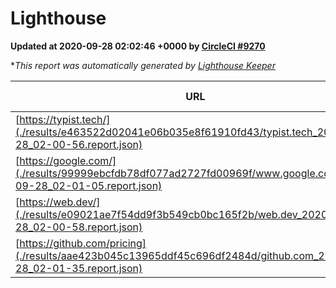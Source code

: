 
# Lighthouse

**Updated at 2020-09-28 02:02:46 +0000 by [CircleCI #9270](https://circleci.com/gh/ItinerisLtd/lighthouse-keeper-example/9270)**

**This report was automatically generated by [Lighthouse Keeper](https://github.com/itinerisltd/lighthouse-keeper)*

| URL | Performance | Accessibility | Best Practices | SEO | PWA | Updated At |
| --- | --- | --- | --- | --- | --- | --- |
| [https://typist.tech/](./results/e463522d02041e06b035e8f61910fd43/typist.tech_2020-09-28_02-00-56.report.json) | 0.85 | 0.92 | 0.93 | 0.99 | 0.57 | 2020-09-28T02:00:56.598Z |
| [https://google.com/](./results/99999ebcfdb78df077ad2727fd00969f/www.google.com_2020-09-28_02-01-05.report.json) | 0.65 | 0.88 | 0.86 | 0.83 | 0.54 | 2020-09-28T02:01:05.308Z |
| [https://web.dev/](./results/e09021ae7f54dd9f3b549cb0bc165f2b/web.dev_2020-09-28_02-00-58.report.json) | 0.87 | 1 | 0.93 | 1 | 0.96 | 2020-09-28T02:00:58.276Z |
| [https://github.com/pricing](./results/aae423b045c13965ddf45c696df2484d/github.com_2020-09-28_02-01-35.report.json) | 0.56 | 0.96 | 0.93 | 0.92 | 0.54 | 2020-09-28T02:01:35.412Z |
